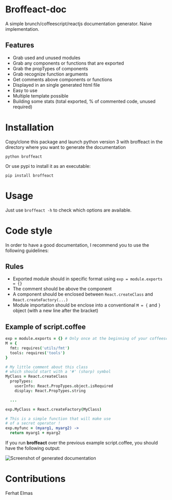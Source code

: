 Broffeact-doc
=============
A simple brunch/coffeescript/reactjs documentation generator. Naive implementation.

## Features

- Grab used and unused modules
- Grab any components or functions that are exported
- Grab the propTypes of components
- Grab recognize function arguments
- Get comments above components or functions
- Displayed in an single generated html file
- Easy to use
- Multiple template possible
- Building some stats (total exported, % of commented code, unused required)

Installation
============

Copy/clone this package and launch python version 3 with broffeact in the directory where you want to
generate the documentation

`python broffeact`

Or use pypi to install it as an executable:

`pip install broffeact`

Usage
=====

Just use `broffeact -h` to check which options are available.

Code style
==========
In order to have a good documentation, I recommend you to use the following guidelines:

## Rules

- Exported module should in specific format using `exp = module.exports = {}`
- The comment should be above the component
- A component should be enclosed between `React.createClass` and `React.createFactory(...)`
- Module importation should be enclose into a conventional `M = {` and `}` object (with a new line after the bracket)

## Example of script.coffee
```coffeescript
exp = module.exports = {} # Only once at the beginning of your coffeescript file
M = {
  fmt: requires('utils/fmt')
  tools: requires('tools')
}

# My little comment about this class
# which should start with a '#' (sharp) symbol
MyClass = React.createClass
  propTypes:
    userInfo: React.PropTypes.object.isRequired
    display: React.PropTypes.string

  ...

exp.MyClass = React.createFactory(MyClass)

# This is a simple function that will make use
# of a secret operator !
exp.myfunc = (myarg1, myarg2) ->
  return myarg1 + myarg2
```

If you run **broffeact** over the previous example script.coffee, you should have the following output:

![Screenshot of generated documentation](https://bytebucket.org/kursion/broffeact-doc/raw/a902acb4ea2f8204e9bbfe6ea9f81a8c55c63796/example/screenshot.png)

Contributions
=============
Ferhat Elmas
